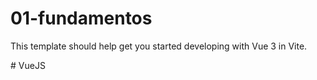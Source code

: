 # 01-fundamentos

This template should help get you started developing with Vue 3 in Vite.

#   V u e J S  
 
